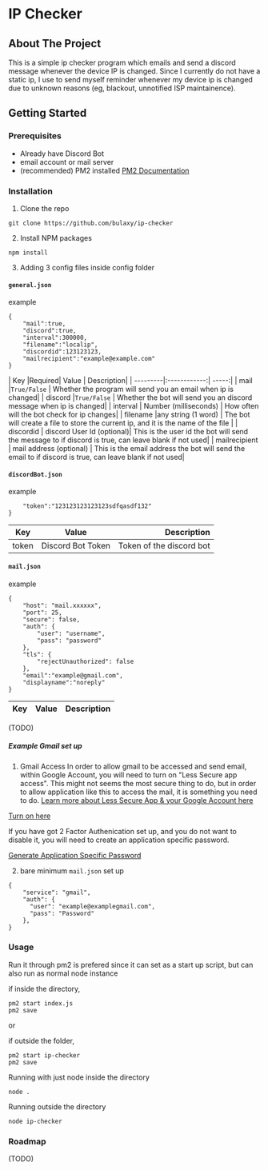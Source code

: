 # IP Checker

## About The Project

This is a simple ip checker program which emails and send a discord message whenever the device IP is changed. Since I currently do not have a static ip, I use to send myself reminder whenever my device ip is changed due to unknown reasons (eg, blackout, unnotified ISP maintainence).

## Getting Started
### Prerequisites

- Already have Discord Bot
- email account or mail server
- (recommended) PM2 installed [PM2 Documentation](https://pm2.keymetrics.io/docs/usage/quick-start/)

### Installation

1. Clone the repo

```
git clone https://github.com/bulaxy/ip-checker
```

2. Install NPM packages 

```
npm install
```

3. Adding 3 config files inside config folder

#### `general.json`

example
```
{
    "mail":true, 
    "discord":true,
    "interval":300000,
    "filename":"localip",
    "discordid":123123123,
    "mailrecipient":"example@example.com"
}
```

| Key |Required| Value | Description|
| ---------|:------------:| -----:|
| mail |`True/False` | Whether the program will send you an email when ip is changed|
| discord |`True/False` | Whether the bot will send you an discord message when ip is changed|
| interval | Number (milliseconds) | How often will the bot check for ip changes|
| filename |any string (1 word) | The bot will create a file to store the current ip, and it is the name of the file |
| discordid | discord User Id (optional)| This is the user id the bot will send the message to if discord is true, can leave blank if not used|
| mailrecipient | mail address (optional) | This is the email address the bot will send the email to if discord is true, can leave blank if not used|


#### `discordBot.json`

example
```{
    "token":"123123123123123sdfqasdf132"
}
```

| Key | Value | Description|
| ------------- |:-------------:| -----:|
| token | Discord Bot Token | Token of the discord bot|

#### `mail.json`

example
```
{
    "host": "mail.xxxxxx",
    "port": 25,
    "secure": false, 
    "auth": {
        "user": "username",
        "pass": "password"
    },
    "tls": {
        "rejectUnauthorized": false
    },
    "email":"example@gmail.com",
    "displayname":"noreply"
}
```

| Key | Value | Description|
| ------------- |:-------------:| -----:|
(TODO)

##### Example Gmail set up

1. Gmail Access
In order to allow gmail to be accessed and send email, within Google Account, you will need to turn on "Less Secure app access". This might not seems the most secure thing to do, but in order to allow application like this to access the mail, it is something you need to do.
[Learn more about Less Secure App & your Google Account here](https://support.google.com/accounts/answer/6010255?hl=en)

[Turn on here](https://myaccount.google.com/lesssecureapps)

If you have got 2 Factor Authenication set up, and you do not want to disable it, you will need to create an application specific password. 

[Generate Application Specific Password](https://security.google.com/settings/security/apppasswords)

2. bare minimum `mail.json` set up

```
{
    "service": "gmail",
    "auth": {
      "user": "example@examplegmail.com",
      "pass": "Password" 
    },
}
```

### Usage

Run it through pm2 is prefered since it can set as a start up script, but can also run as normal node instance

if inside the directory, 
```
pm2 start index.js
pm2 save
```

or 

if outside the folder,

```
pm2 start ip-checker
pm2 save
```

Running with just node inside the directory

```
node .
```

Running outside the directory

```
node ip-checker
```

### Roadmap
(TODO)
